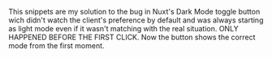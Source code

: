 This snippets are my solution to the bug in Nuxt's Dark Mode toggle button wich didn't watch the client's preference by default and was always starting as light mode even if it wasn't matching with the real situation. ONLY HAPPENED BEFORE THE FIRST CLICK.
Now the button shows the correct mode from the first moment.

